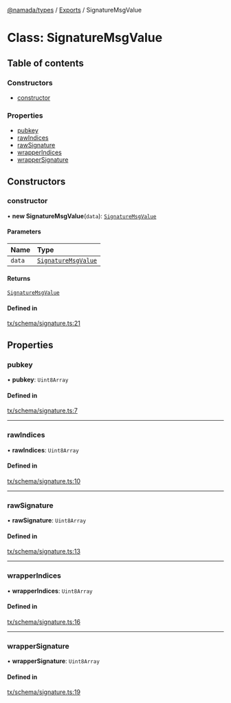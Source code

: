 [@namada/types](../README.md) / [Exports](../modules.md) / SignatureMsgValue

# Class: SignatureMsgValue

## Table of contents

### Constructors

- [constructor](SignatureMsgValue.md#constructor)

### Properties

- [pubkey](SignatureMsgValue.md#pubkey)
- [rawIndices](SignatureMsgValue.md#rawindices)
- [rawSignature](SignatureMsgValue.md#rawsignature)
- [wrapperIndices](SignatureMsgValue.md#wrapperindices)
- [wrapperSignature](SignatureMsgValue.md#wrappersignature)

## Constructors

### constructor

• **new SignatureMsgValue**(`data`): [`SignatureMsgValue`](SignatureMsgValue.md)

#### Parameters

| Name | Type |
| :------ | :------ |
| `data` | [`SignatureMsgValue`](SignatureMsgValue.md) |

#### Returns

[`SignatureMsgValue`](SignatureMsgValue.md)

#### Defined in

[tx/schema/signature.ts:21](https://github.com/anoma/namada-interface/blob/b81618b0/packages/types/src/tx/schema/signature.ts#L21)

## Properties

### pubkey

• **pubkey**: `Uint8Array`

#### Defined in

[tx/schema/signature.ts:7](https://github.com/anoma/namada-interface/blob/b81618b0/packages/types/src/tx/schema/signature.ts#L7)

___

### rawIndices

• **rawIndices**: `Uint8Array`

#### Defined in

[tx/schema/signature.ts:10](https://github.com/anoma/namada-interface/blob/b81618b0/packages/types/src/tx/schema/signature.ts#L10)

___

### rawSignature

• **rawSignature**: `Uint8Array`

#### Defined in

[tx/schema/signature.ts:13](https://github.com/anoma/namada-interface/blob/b81618b0/packages/types/src/tx/schema/signature.ts#L13)

___

### wrapperIndices

• **wrapperIndices**: `Uint8Array`

#### Defined in

[tx/schema/signature.ts:16](https://github.com/anoma/namada-interface/blob/b81618b0/packages/types/src/tx/schema/signature.ts#L16)

___

### wrapperSignature

• **wrapperSignature**: `Uint8Array`

#### Defined in

[tx/schema/signature.ts:19](https://github.com/anoma/namada-interface/blob/b81618b0/packages/types/src/tx/schema/signature.ts#L19)
